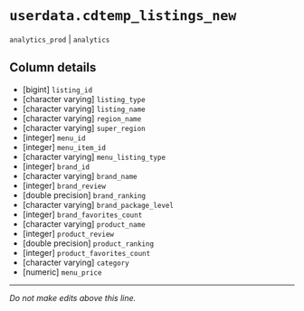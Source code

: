 # `userdata.cdtemp_listings_new`
`analytics_prod` | `analytics`

## Column details
* [bigint]    `listing_id`
* [character varying] `listing_type`
* [character varying] `listing_name`
* [character varying] `region_name`
* [character varying] `super_region`
* [integer]   `menu_id`
* [integer]   `menu_item_id`
* [character varying] `menu_listing_type`
* [integer]   `brand_id`
* [character varying] `brand_name`
* [integer]   `brand_review`
* [double precision] `brand_ranking`
* [character varying] `brand_package_level`
* [integer]   `brand_favorites_count`
* [character varying] `product_name`
* [integer]   `product_review`
* [double precision] `product_ranking`
* [integer]   `product_favorites_count`
* [character varying] `category`
* [numeric]   `menu_price`

-------------------------------------------------------------------------------
*Do not make edits above this line.*
